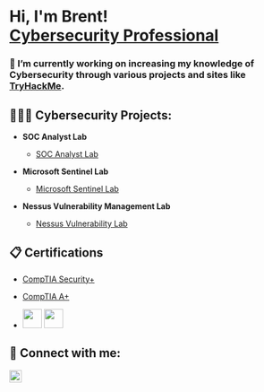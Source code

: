 <h1>Hi, I'm Brent! <br/><a href="https://linkedin.com/in/brentbuch17">Cybersecurity Professional</a>

<h3> 🔭 I’m currently working on increasing my knowledge of Cybersecurity through various projects and sites like <a href="https://www.tryhackme.com">TryHackMe</a>.

<h2>👨🏻‍💻 Cybersecurity Projects:</h2>

- <b>SOC Analyst Lab</b>
  - [SOC Analyst Lab](https://github.com/brentbuch/CyberLabs/tree/main/SOC-Analyst-Lab)

- <b>Microsoft Sentinel Lab</b>
  - [Microsoft Sentinel Lab](https://github.com/brentbuch/CyberLabs/tree/main/Azure-Sentinel-Lab)

- <b>Nessus Vulnerability Management Lab</b>
  - [Nessus Vulnerability Lab](https://github.com/brentbuch/CyberLabs/blob/main/Nessus-Lab)

<h2>📋 Certifications</h2>

- [CompTIA Security+](https://www.comptia.org/certifications/security)
- [CompTIA A+](https://www.comptia.org/certifications/a)

- <img width="34px" src="https://i.imgur.com/8lcaDYh.png" /> <img width="34px" src="https://i.imgur.com/XG3H8fl.png" />

<h2> 🤳 Connect with me:</h2>


[<img align="left" alt="BrentBuch | LinkedIn" width="22px" src="https://cdn.jsdelivr.net/npm/simple-icons@v3/icons/linkedin.svg" />][linkedin]

[linkedin]: https://linkedin.com/in/brentbuch17

<!--
**brentbuch/brentbuch** is a ✨ _special_ ✨ repository because its `README.md` (this file) appears on your GitHub profile.

Here are some ideas to get you started:

- 🔭 I’m currently working on ...
- 🌱 I’m currently learning ...
- 👯 I’m looking to collaborate on ...
- 🤔 I’m looking for help with ...
- 💬 Ask me about ...
- 📫 How to reach me: ...
- 😄 Pronouns: ...
- ⚡ Fun fact: ...
-->

